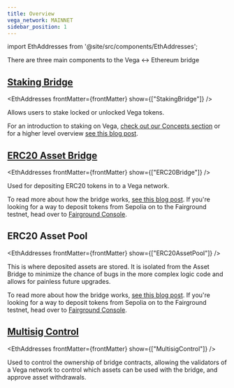 ```yaml
---
title: Overview
vega_network: MAINNET
sidebar_position: 1
---
```


import EthAddresses from '@site/src/components/EthAddresses';

There are three main components to the Vega <-> Ethereum bridge

## [Staking Bridge](./interfaces/IStake.md)

<EthAddresses frontMatter={frontMatter} show={["StakingBridge"]} />

Allows users to stake locked or unlocked Vega tokens.

For an introduction to staking on Vega, [check out our Concepts section](../../concepts/vega-chain.md#bridges-used-for-staking) or for a higher level overview [see this blog post](https://blog.vega.xyz/staking-on-vega-17f22113e3df).

## [ERC20 Asset Bridge](./interfaces/IERC20_Bridge_Logic.md)
<EthAddresses frontMatter={frontMatter} show={["ERC20Bridge"]} />

Used for depositing ERC20 tokens in to a Vega network.


To read more about how the bridge works, [see this blog post](https://blog.vega.xyz/vega-erc20-bridge-331a5235efa2). If you're looking for a way to deposit tokens from Sepolia on to the Fairground testnet, head over to [Fairground Console](https://console.fairground.wtf).

## ERC20 Asset Pool
<EthAddresses frontMatter={frontMatter} show={["ERC20AssetPool"]} />

This is where deposited assets are stored. It is isolated from the Asset Bridge to minimize the chance of bugs in the more complex logic code and allows for painless future upgrades.

To read more about how the bridge works, [see this blog post](https://blog.vega.xyz/vega-erc20-bridge-331a5235efa2). If you're looking for a way to deposit tokens from Sepolia on to the Fairground testnet, head over to [Fairground Console](https://console.fairground.wtf).


## [Multisig Control](./interfaces/IMultisigControl.md)
<EthAddresses frontMatter={frontMatter} show={["MultisigControl"]} />

Used to control the ownership of bridge contracts, allowing the validators of a Vega network to control which assets can be used with the bridge, and approve asset withdrawals.

